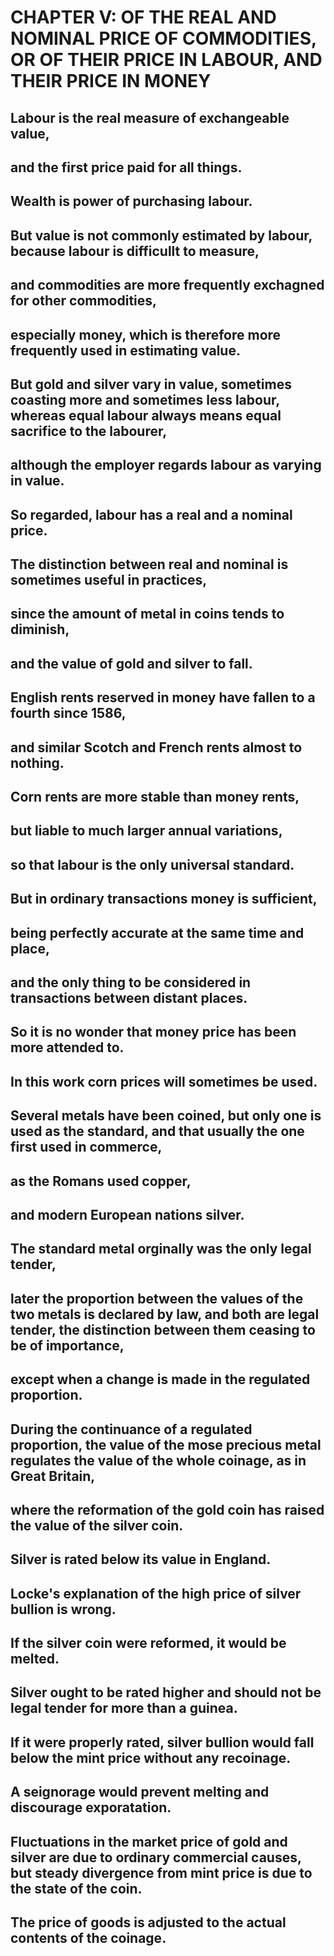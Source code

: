 # CHAPTER V: OF THE REAL AND NOMINAL PRICE OF COMMODITIES, OR OF THEIR PRICE IN LABOUR, AND THEIR PRICE IN MONEY

## Labour is the real measure of exchangeable value,
## and the first price paid for all things.
## Wealth is power of purchasing labour.
## But value is not commonly estimated by labour, because labour is difficullt to measure,
## and commodities are more frequently exchagned for other commodities,
## especially money, which is therefore more frequently used in estimating value.
## But gold and silver vary in value, sometimes coasting more and sometimes less labour, whereas equal labour always means equal sacrifice to the labourer,
## although the employer regards labour as varying in value.
## So regarded, labour has a real and a nominal price.
## The distinction between real and nominal is sometimes useful in practices,
## since the amount of metal in coins tends to diminish,
## and the value of gold and silver to fall.
## English rents reserved in money have fallen to a fourth since 1586,
## and similar Scotch and French rents almost to nothing.
## Corn rents are more stable than money rents, 
## but liable to much larger annual variations,
## so that labour is the only universal standard.
## But in ordinary transactions money is sufficient,
## being perfectly accurate at the same time and place,
## and the only thing to be considered in transactions between distant places.
## So it is no wonder that money price has been more attended to.
## In this work corn prices will sometimes be used.
## Several metals have been coined, but only one is used as the standard, and that usually the one first used in commerce,
## as the Romans used copper,
## and modern European nations silver.
## The standard metal orginally was the only legal tender,
## later the proportion between the values of the two metals is declared by law, and both are legal tender, the distinction between them ceasing to be of importance,
## except when a change is made in the regulated proportion.
## During the continuance of a regulated proportion, the value of the mose precious metal regulates the value of the whole coinage, as in Great Britain,
## where the reformation of the gold coin has raised the value of the silver coin.
## Silver is rated below its value in England.
## Locke's explanation of the high price of silver bullion is wrong.
## If the silver coin were reformed, it would be melted.
## Silver ought to be rated higher and should not be legal tender for more than a guinea.
## If it were properly rated, silver bullion would fall below the mint price without any recoinage.
## A seignorage would prevent melting and discourage exporatation.
## Fluctuations in the market price of gold and silver are due to ordinary commercial causes, but steady divergence from mint price is due to the state of the coin.
## The price of goods is adjusted to the actual contents of the coinage.